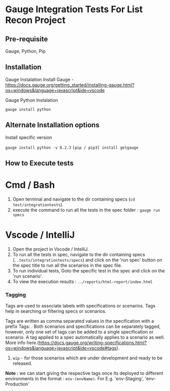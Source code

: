 # Gauge Integration Tests For List Recon Project

## Pre-requisite 
Gauge, Python, Pip

## Installation

Gauge Instalation
Install Gauge - https://docs.gauge.org/getting_started/installing-gauge.html?os=windows&language=javascript&ide=vscode

Gauge Python Instalation 

`gauge install python`

##  Alternate Installation options

Install specific version

```gauge install python -v 0.2.3```
```[pip / pip3] install getgauge```


## How to Execute tests

# Cmd / Bash

1. Open terminal and navigate to the dir containing specs (`cd test/integrationtests`).
2. execute the command to run all the tests in the spec folder : `gauge run specs`

# Vscode / IntelliJ

1. Open the project in Vscode / IntelliJ.
2. To run all the tests in spec, navigate to the dir containing specs (`..tests/integrationtests/specs`) and 
   click on the 'run spec' button on the spec title to run all the scenarios in the spec file. 
3. To run individual tests, Goto the specific test in the spec and click on the 'run scenario'.
4. To view the execution results : `../reports/html-report/index.html`
 

### Tagging

Tags are used to associate labels with specifications or scenarios. Tags help in searching or filtering specs or scenarios.

Tags are written as comma separated values in the specification with a prefix Tags: . Both scenarios and specifications can be separately tagged, however, only one set of tags can be added to a single specification or scenario. A tag applied to a spec automatically applies to a scenario as well. More info here.(https://docs.gauge.org/writing-specifications.html?os=windows&language=javascript&ide=vscode#tags).

1. `wip` - for those scenarios which are under development and ready to be released.

**Note :** we can start giving the respective tags once its deployed to different environments 
in the format : `env-(envName)`. For E.g. 'env-Staging', 'env-Production'

